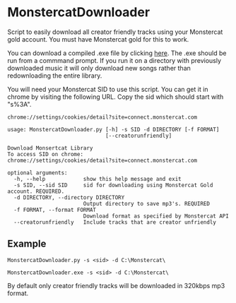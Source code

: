 # MonstercatDownloader

Script to easily download all creator friendly tracks using your Monstercat gold account. You must have Monstercat gold for this to work.

You can download a compiled .exe file by clicking [here](https://github.com/Purkinjee/MonstercatDownloader/releases/tag/0.1). The .exe should be run from a commmand prompt. If you run it on a directory with previously downloaded music it will only download new songs rather than redownloading the entire library.

You will need your Monstercat SID to use this script. You can get it in chrome by visiting the following URL. Copy the sid which should start with "s%3A".
```
chrome://settings/cookies/detail?site=connect.monstercat.com
```

```
usage: MonstercatDownloader.py [-h] -s SID -d DIRECTORY [-f FORMAT]
                               [--creatorunfriendly]

Download Monsertcat Library
To access SID on chrome:
chrome://settings/cookies/detail?site=connect.monstercat.com

optional arguments:
  -h, --help            show this help message and exit
  -s SID, --sid SID     sid for downloading using Monstercat Gold account. REQUIRED.
  -d DIRECTORY, --directory DIRECTORY
                        Output directory to save mp3's. REQUIRED
  -f FORMAT, --format FORMAT
                        Download format as specified by Monstercat API
  --creatorunfriendly   Include tracks that are creator unfriendly
```

## Example
```
MonstercatDownloader.py -s <sid> -d C:\Monstercat\
```
```
MonstercatDownloader.exe -s <sid> -d C:\Monstercat\
```
By default only creator friendly tracks will be downloaded in 320kbps mp3 format.
